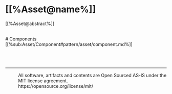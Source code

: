 # [[%Asset@name%]]

[[%Asset@abstract%]]

<br>
# Components
<br>
[[%sub:Asset/Component#pattern/asset/component.md%]]

<br>
<br>
<br>
<br>

---
<dd>All software, artifacts and contents are Open Sourced AS-IS under the MIT license agreement.<br>
https://opensource.org/license/mit/ <br></dd>

